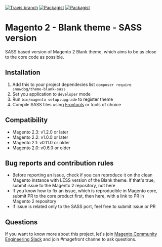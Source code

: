 [![Travis branch](https://img.shields.io/travis/SnowdogApps/magento2-theme-blank-sass/master.svg)](https://travis-ci.org/SnowdogApps/magento2-theme-blank-sass) [![Packagist](https://img.shields.io/packagist/v/snowdog/theme-blank-sass.svg)](https://packagist.org/packages/snowdog/theme-blank-sass) [![Packagist](https://img.shields.io/packagist/dt/snowdog/theme-blank-sass.svg)](https://packagist.org/packages/snowdog/theme-blank-sass)
# Magento 2 - Blank theme - SASS version

SASS based version of Magento 2 Blank theme, which aims to be as close to the core code as possible.

## Installation
1. Add this to your project dependecies list `composer require snowdog/theme-blank-sass`
2. Set you application to `developer` mode
3. Run `bin/magento setup:upgrade` to register theme
4. Compile SASS files using [Frontools](https://github.com/SnowdogApps/magento2-frontools) or tools of choice

## Compatibility
* Magento 2.3: v1.2.0 or later
* Magento 2.2: v1.0.0 or later
* Magento 2.1: v0.11.0 or older
* Magento 2.0: v0.6.0 or older

## Bug reports and contribution rules
- Before reporting an issue, check if you can reproduce it on the clean Magento instance with LESS version of the Blank theme. If that's true, submit issue to the Magento 2 repository, not here
- If you know how to fix an issue, which is reproducible in Magento core, submit PR to the core product first, then here, with a link to PR in Magento 2 repository
- If issue is related only to the SASS port, feel free to submit issue or PR

## Questions
If you want to know more about this project, let's join [Magento Community Engineering Slack](https://magentocommeng.slack.com/) and join #magefront channe to ask questions.
